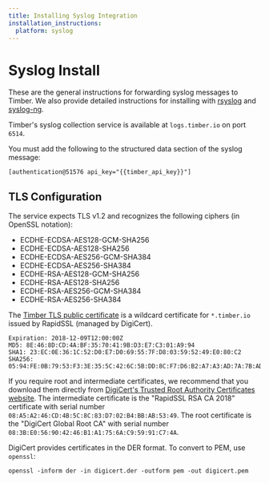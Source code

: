```yaml
---
title: Installing Syslog Integration
installation_instructions:
  platform: syslog
---
```

# Syslog Install

These are the general instructions for forwarding syslog messages to Timber. We also provide detailed instructions for installing with [rsyslog] and [syslog-ng].

Timber's syslog collection service is available at `logs.timber.io` on port `6514`.

You must add the following to the structured data section of the syslog message:

```
[authentication@51576 api_key="{{timber_api_key}}"]
```

## TLS Configuration

The service expects TLS v1.2 and recognizes the following ciphers (in OpenSSL notation):

  * ECDHE-ECDSA-AES128-GCM-SHA256
  * ECDHE-ECDSA-AES128-SHA256
  * ECDHE-ECDSA-AES256-GCM-SHA384
  * ECDHE-ECDSA-AES256-SHA384
  * ECDHE-RSA-AES128-GCM-SHA256
  * ECDHE-RSA-AES128-SHA256
  * ECDHE-RSA-AES256-GCM-SHA384
  * ECDHE-RSA-AES256-SHA384

The [Timber TLS public certificate] is a wildcard certificate for `*.timber.io`
issued by RapidSSL (managed by DigiCert).

```
Expiration: 2018-12-09T12:00:00Z
MD5: 8E:46:8D:CD:4A:BF:35:70:41:9B:D3:E7:C3:01:A9:94
SHA1: 23:EC:0E:36:1C:52:D0:E7:D0:69:55:7F:D8:03:59:52:49:E0:80:C2
SHA256: 05:94:FE:0B:79:53:F3:3E:35:5C:42:6C:5B:DD:8C:F7:D6:B2:A7:A3:AD:7A:7B:AD:CF:B2:1E:F3:D5:1B:78:E4
```

If you require root and intermediate certificates, we recommend that you
download them directly from [DigiCert's Trusted Root Authority Certificates
website]. The intermediate certificate is the "RapidSSL RSA CA 2018" certificate
with serial number `08:A5:A2:46:CD:4B:5C:8C:83:D7:02:B4:BB:AB:53:49`. The root
certificate is the "DigiCert Global Root CA" with serial number
`08:3B:E0:56:90:42:46:B1:A1:75:6A:C9:59:91:C7:4A`.

DigiCert provides certificates in the DER format. To convert to PEM, use `openssl`:

```
openssl -inform der -in digicert.der -outform pem -out digicert.pem
```

[rsyslog]: syslog/install/rsyslog.html
[syslog-ng]: syslog/install/syslog-ng.html
[Timber TLS public certificate]: https://files.timber.io/certificates/latest/io.timber-wildcard.pem
[DigiCert's Trusted Root Authority Certificates website]: https://www.digicert.com/digicert-root-certificates.htm
